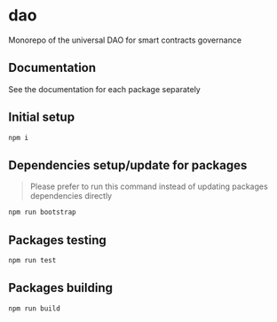 # dao
Monorepo of the universal DAO for smart contracts governance


## Documentation

See the documentation for each package separately  

## Initial setup  

```bash
npm i
```

## Dependencies setup/update for packages  
> Please prefer to run this command instead of updating packages dependencies directly

```bash
npm run bootstrap
```

## Packages testing

```bash
npm run test
```

## Packages building

```bash
npm run build
```